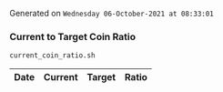 Generated on `Wednesday 06-October-2021 at 08:33:01`

### Current to Target Coin Ratio
`current_coin_ratio.sh`

Date|Current|Target|Ratio
---|---|---|---
